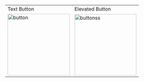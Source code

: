 <table>
  <tr>
    <td> Text Button </td>
    <td>Elevated Button</td>
  </tr>
  <tr>
    <td><img width="202" alt="button" src="https://user-images.githubusercontent.com/127725526/233908458-da85b36d-c6dc-40f4-8e0e-3cc83d3630cc.png"></td>
    <td><img width="201" alt="buttonss" src="https://user-images.githubusercontent.com/127725526/233908494-cb17f410-321e-43f4-86b8-5f26737b6153.png"></td>
  </tr>
</table>


